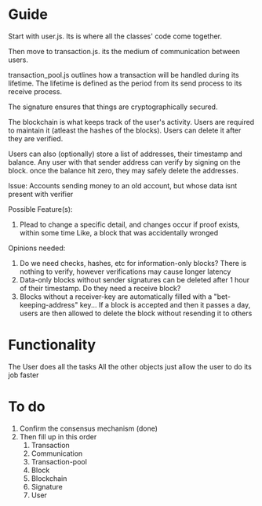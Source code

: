 # Guide
Start with user.js.
Its is where all the classes' code come together.

Then move to transaction.js.
its the medium of communication between users.

transaction_pool.js outlines how a transaction will be handled during its lifetime.
The lifetime is defined as the period from its send process to its receive process.

The signature ensures that things are cryptographically secured.

The blockchain is what keeps track of the user's activity.
Users are required to maintain it (atleast the hashes of the blocks).
Users can delete it after they are verified.

Users can also (optionally) store a list of addresses, their timestamp and balance.
Any user with that sender address can verify by signing on the block.
once the balance hit zero, they may safely delete the addresses.

Issue: 
Accounts sending money to an old account, but whose data isnt present with verifier 

Possible Feature(s):
1. Plead to change a specific detail, and changes occur if proof exists, within some time
    Like, a block that was accidentally wronged

Opinions needed:
1. Do we need checks, hashes, etc for information-only blocks? There is nothing to verify, however  verifications may cause longer latency
2. Data-only blocks without sender signatures can be deleted after 1 hour of their timestamp. Do they need a receive block?
3. Blocks without a receiver-key are automatically filled with a "bet-keeping-address" key...
If a block is accepted and then it passes a day, users are then allowed to delete 
the block without resending it to others

# Functionality
The User does all the tasks
All the other objects just allow the user to do its job faster

# To do
<ol>
<li> Confirm the consensus mechanism (done)
<li> Then fill up in this order
    <ol>
    <li> Transaction
    <li> Communication
    <li> Transaction-pool
    <li> Block
    <li> Blockchain
    <li> Signature
    <li> User
    </ol>
</ol>
